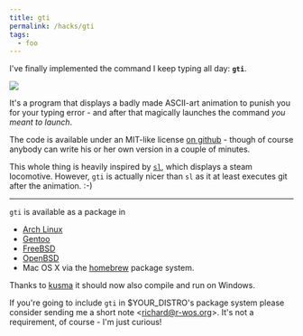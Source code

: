 ```yaml
---
title: gti
permalink: /hacks/gti
tags:
  - foo
---
```

<p>I've finally implemented the command I keep typing all day: <code><b>gti</b></code>.</p>

<img src='/media/gti-animation.gif' style='max-width:100%'>

<p>It's a program that displays a badly made ASCII-art
animation to punish you for your typing error - and after that magically
launches the command <em>you meant to launch</em>.</p><p>The code is available
under an MIT-like license <a href='https://github.com/rwos/gti'>on github</a> -
though of course anybody can write his or her own version in a couple of
minutes.</p><p>This whole thing is heavily inspired by <a
href='https://github.com/mtoyoda/sl'><code>sl</code></a>, which displays a
steam locomotive. However, <code>gti</code> is actually nicer than
<code>sl</code> as it at least executes git after the animation.
:-)</p><hr><p><code>gti</code> is available as a package in <ul><li><a
href='https://aur.archlinux.org/packages/gti/'>Arch Linux</a></li><li><a
href='http://packages.gentoo.org/package/dev-vcs/gti'>Gentoo</a></li><li><a
href='http://svnweb.freebsd.org/ports/head/games/gti/'>FreeBSD</a></li><li><a
href='http://openports.se/games/gti'>OpenBSD</a></li><li>Mac OS X via the <a
href='http://braumeister.org/formula/gti'>homebrew</a> package
system.</li></ul></p><p>Thanks to <a href='https://github.com/kusma'>kusma</a>
it should now also compile and run on Windows.</p><p>If you're going to include
<code>gti</code> in $YOUR_DISTRO's package system please consider sending me a
short note &lt;<a href='mailto:richard@r-wos.org'>richard@r-wos.org</a>&gt;.
It's not a requirement, of course - I'm just curious!</p>

